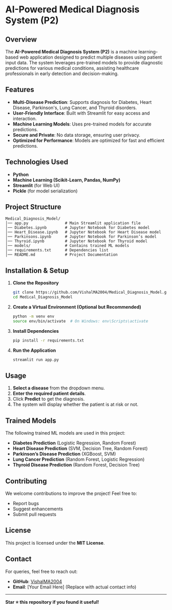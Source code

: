 # **AI-Powered Medical Diagnosis System (P2)**

## **Overview**
The **AI-Powered Medical Diagnosis System (P2)** is a machine learning-based web application designed to predict multiple diseases using patient input data. The system leverages pre-trained models to provide diagnostic predictions for various medical conditions, assisting healthcare professionals in early detection and decision-making.

## **Features**
- **Multi-Disease Prediction**: Supports diagnosis for Diabetes, Heart Disease, Parkinson's, Lung Cancer, and Thyroid disorders.
- **User-Friendly Interface**: Built with Streamlit for easy access and interaction.
- **Machine Learning Models**: Uses pre-trained models for accurate predictions.
- **Secure and Private**: No data storage, ensuring user privacy.
- **Optimized for Performance**: Models are optimized for fast and efficient predictions.

## **Technologies Used**
- **Python**
- **Machine Learning (Scikit-Learn, Pandas, NumPy)**
- **Streamlit** (for Web UI)
- **Pickle** (for model serialization)

## **Project Structure**
```
Medical_Diagnosis_Model/
│── app.py                # Main Streamlit application file
│── Diabetes.ipynb        # Jupyter Notebook for Diabetes model
│── Heart_Disease.ipynb   # Jupyter Notebook for Heart Disease model
│── Parkinsons.ipynb      # Jupyter Notebook for Parkinson’s model
│── Thyroid.ipynb         # Jupyter Notebook for Thyroid model
│── models/               # Contains trained ML models
│── requirements.txt      # Dependencies list
│── README.md             # Project Documentation
```

## **Installation & Setup**
1. **Clone the Repository**
   ```bash
   git clone https://github.com/VishalMA2004/Medical_Diagnosis_Model.git
   cd Medical_Diagnosis_Model
   ```
2. **Create a Virtual Environment (Optional but Recommended)**
   ```bash
   python -m venv env
   source env/bin/activate  # On Windows: env\Scripts\activate
   ```
3. **Install Dependencies**
   ```bash
   pip install -r requirements.txt
   ```
4. **Run the Application**
   ```bash
   streamlit run app.py
   ```

## **Usage**
1. **Select a disease** from the dropdown menu.
2. **Enter the required patient details**.
3. Click **Predict** to get the diagnosis.
4. The system will display whether the patient is at risk or not.

## **Trained Models**
The following trained ML models are used in this project:
- **Diabetes Prediction** (Logistic Regression, Random Forest)
- **Heart Disease Prediction** (SVM, Decision Tree, Random Forest)
- **Parkinson’s Disease Prediction** (XGBoost, SVM)
- **Lung Cancer Prediction** (Random Forest, Logistic Regression)
- **Thyroid Disease Prediction** (Random Forest, Decision Tree)

## **Contributing**
We welcome contributions to improve the project! Feel free to:
- Report bugs
- Suggest enhancements
- Submit pull requests

## **License**
This project is licensed under the **MIT License**.

## **Contact**
For queries, feel free to reach out:
- **GitHub**: [VishalMA2004](https://github.com/VishalMA2004)
- **Email**: [Your Email Here] (Replace with actual contact info)

---
**Star ⭐ this repository if you found it useful!**
